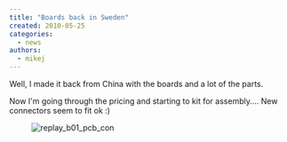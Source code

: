 ```yaml
---
title: "Boards back in Sweden"
created: 2010-05-25
categories: 
  - news
authors: 
  - mikej
---
```


Well, I made it back from China with the boards and a lot of the parts.

Now I'm going through the pricing and starting to kit for assembly.... New connectors seem to fit ok :)

<figure>

![replay_b01_pcb_con](@assets/images/replay_b01_pcb_con.jpg)

</figure>